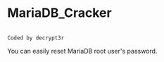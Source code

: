 # MariaDB_Cracker
                                                                                                                 Coded by decrypt3r

You can easily reset MariaDB root user's password.

